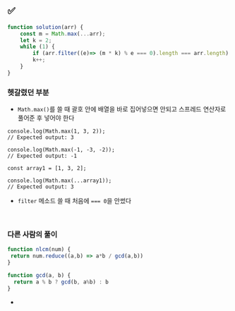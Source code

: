 ## ✅

```javascript
function solution(arr) {
    const m = Math.max(...arr);
    let k = 2;
    while (1) {
        if (arr.filter((e)=> (m * k) % e === 0).length === arr.length) return m * k;
        k++;
    }
}
```

### 헷갈렸던 부분
- `Math.max()`를 쓸 때 괄호 안에 배열을 바로 집어넣으면 안되고 스프레드 연산자로 풀어준 후 넣어야 한다
```
console.log(Math.max(1, 3, 2));
// Expected output: 3

console.log(Math.max(-1, -3, -2));
// Expected output: -1

const array1 = [1, 3, 2];

console.log(Math.max(...array1));
// Expected output: 3
```
- `filter` 메소드 쓸 때 처음에 `=== 0`을 안썼다

<br>

### 다른 사람의 풀이
```javascript
function nlcm(num) {
 return num.reduce((a,b) => a*b / gcd(a,b))  
}

function gcd(a, b) {
  return a % b ? gcd(b, a%b) : b
}
```
- 